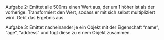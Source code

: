 Aufgabe 2: Emittet alle 500ms einen Wert aus, der um 1 höher ist als der vorherige. Transformiert den Wert, sodass er mit sich selbst multipliziert wird. Gebt das Ergebnis aus.

Aufgabe 3: Emittet nacheinander je ein Objekt mit der Eigenschaft “name”, “age”, “address” und fügt diese zu einem Objekt zusammen.
